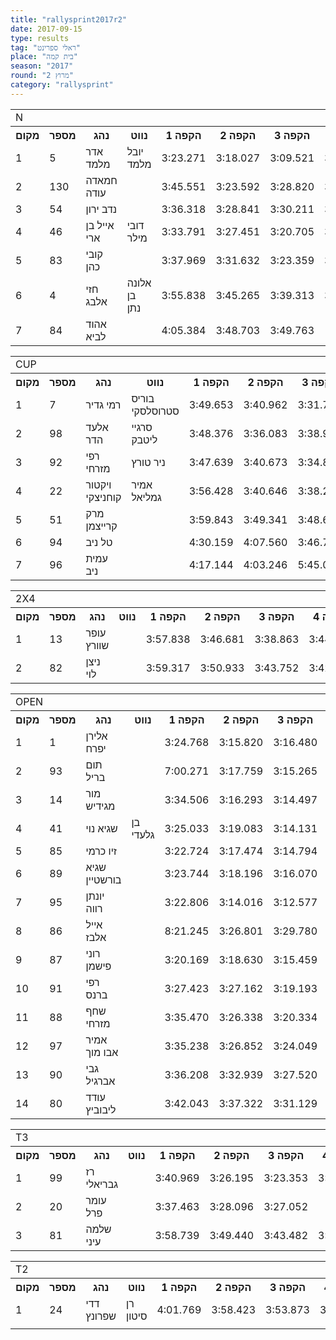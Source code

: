 ```yaml
---
title: "rallysprint2017r2"
date: 2017-09-15
type: results
tag: "ראלי ספרינט"
place: "בית קמה"
season: "2017"
round: "מרוץ 2"
category: "rallysprint"
---
```

<table class="line_color big_table">
    <tr>
        <td colspan="99" class="title_font">N</td>
    </tr>
    <tr class="rnkh_bkcolor">
        <th class="rnkh_font">מקום</th>
        <th class="rnkh_font">מספר</th>
        <th class="rnkh_font">נהג</th>
        <th class="rnkh_font">נווט</th>
        <th class="rnkh_font">הקפה 1</th>
        <th class="rnkh_font">הקפה 2</th>
        <th class="rnkh_font">הקפה 3</th>
        <th class="rnkh_font">הקפה 4</th>
        <th class="rnkh_font">הקפה 5</th>
        <th class="rnkh_font">זמן</th>
        <th class="rnkh_font">פער</th>
    </tr>
    <tr class="rnk_bkcolor">
        <td class="rnk_font">1</td>
        <td class="rnk_font">5</td>
        <td class="rnk_font">אדר מלמד</td>
        <td class="rnk_font">יובל מלמד</td>
        <td class="rnk_font">3:23.271</td>
        <td class="rnk_font">3:18.027</td>
        <td class="rnk_font">3:09.521</td>
        <td class="rnk_font">3:11.493</td>
        <td class="rnk_font">3:10.767</td>
        <td class="rnk_font">3:09.521</td>
        <td class="rnk_font"></td>
    </tr>
    <tr class="rnk_bkcolor">
        <td class="rnk_font">2</td>
        <td class="rnk_font">130</td>
        <td class="rnk_font">חמאדה עודה</td>
        <td class="rnk_font"></td>
        <td class="rnk_font">3:45.551</td>
        <td class="rnk_font">3:23.592</td>
        <td class="rnk_font">3:28.820</td>
        <td class="rnk_font">3:23.657</td>
        <td class="rnk_font">3:16.080</td>
        <td class="rnk_font">3:16.080</td>
        <td class="rnk_font">6.559</td>
    </tr>
    <tr class="rnk_bkcolor">
        <td class="rnk_font">3</td>
        <td class="rnk_font">54</td>
        <td class="rnk_font">נדב ירון</td>
        <td class="rnk_font"></td>
        <td class="rnk_font">3:36.318</td>
        <td class="rnk_font">3:28.841</td>
        <td class="rnk_font">3:30.211</td>
        <td class="rnk_font">3:25.022</td>
        <td class="rnk_font">3:17.680</td>
        <td class="rnk_font">3:17.680</td>
        <td class="rnk_font">8.159</td>
    </tr>
    <tr class="rnk_bkcolor">
        <td class="rnk_font">4</td>
        <td class="rnk_font">46</td>
        <td class="rnk_font">אייל בן ארי</td>
        <td class="rnk_font">דובי מילר</td>
        <td class="rnk_font">3:33.791</td>
        <td class="rnk_font">3:27.451</td>
        <td class="rnk_font">3:20.705</td>
        <td class="rnk_font">3:27.121</td>
        <td class="rnk_font">3:19.467</td>
        <td class="rnk_font">3:19.467</td>
        <td class="rnk_font">9.946</td>
    </tr>
    <tr class="rnk_bkcolor">
        <td class="rnk_font">5</td>
        <td class="rnk_font">83</td>
        <td class="rnk_font">קובי כהן</td>
        <td class="rnk_font"></td>
        <td class="rnk_font">3:37.969</td>
        <td class="rnk_font">3:31.632</td>
        <td class="rnk_font">3:23.359</td>
        <td class="rnk_font">3:24.118</td>
        <td class="rnk_font"></td>
        <td class="rnk_font">3:23.359</td>
        <td class="rnk_font">13.838</td>
    </tr>
    <tr class="rnk_bkcolor">
        <td class="rnk_font">6</td>
        <td class="rnk_font">4</td>
        <td class="rnk_font">חזי אלבג</td>
        <td class="rnk_font">אלונה בן נתן</td>
        <td class="rnk_font">3:55.838</td>
        <td class="rnk_font">3:45.265</td>
        <td class="rnk_font">3:39.313</td>
        <td class="rnk_font">3:37.550</td>
        <td class="rnk_font">3:37.916</td>
        <td class="rnk_font">3:37.550</td>
        <td class="rnk_font">28.029</td>
    </tr>
    <tr class="rnk_bkcolor">
        <td class="rnk_font">7</td>
        <td class="rnk_font">84</td>
        <td class="rnk_font">אהוד לביא</td>
        <td class="rnk_font"></td>
        <td class="rnk_font">4:05.384</td>
        <td class="rnk_font">3:48.703</td>
        <td class="rnk_font">3:49.763</td>
        <td class="rnk_font"></td>
        <td class="rnk_font"></td>
        <td class="rnk_font">3:49.763</td>
        <td class="rnk_font">40.242</td>
    </tr>
</table>
<table class="line_color">
    <tr>
        <td colspan="99" class="title_font">CUP</td>
    </tr>
    <tr class="rnkh_bkcolor">
        <th class="rnkh_font">מקום</th>
        <th class="rnkh_font">מספר</th>
        <th class="rnkh_font">נהג</th>
        <th class="rnkh_font">נווט</th>
        <th class="rnkh_font">הקפה 1</th>
        <th class="rnkh_font">הקפה 2</th>
        <th class="rnkh_font">הקפה 3</th>
        <th class="rnkh_font">הקפה 4</th>
        <th class="rnkh_font">הקפה 5</th>
        <th class="rnkh_font">זמן</th>
        <th class="rnkh_font">פער</th>
    </tr>
    <tr class="rnk_bkcolor">
        <td class="rnk_font">1</td>
        <td class="rnk_font">7</td>
        <td class="rnk_font">רמי גדיר</td>
        <td class="rnk_font">בוריס סטרוסלסקי</td>
        <td class="rnk_font">3:49.653</td>
        <td class="rnk_font">3:40.962</td>
        <td class="rnk_font">3:31.738</td>
        <td class="rnk_font">3:25.958</td>
        <td class="rnk_font">3:25.661</td>
        <td class="rnk_font">3:25.661</td>
        <td class="rnk_font"></td>
    </tr>
    <tr class="rnk_bkcolor">
        <td class="rnk_font">2</td>
        <td class="rnk_font">98</td>
        <td class="rnk_font">אלעד הדר</td>
        <td class="rnk_font">סרגיי ליטבק</td>
        <td class="rnk_font">3:48.376</td>
        <td class="rnk_font">3:36.083</td>
        <td class="rnk_font">3:38.970</td>
        <td class="rnk_font">3:31.906</td>
        <td class="rnk_font">4:58.498</td>
        <td class="rnk_font">3:31.906</td>
        <td class="rnk_font">6.245</td>
    </tr>
    <tr class="rnk_bkcolor">
        <td class="rnk_font">3</td>
        <td class="rnk_font">92</td>
        <td class="rnk_font">רפי מזרחי</td>
        <td class="rnk_font">ניר טורץ</td>
        <td class="rnk_font">3:47.639</td>
        <td class="rnk_font">3:40.673</td>
        <td class="rnk_font">3:34.870</td>
        <td class="rnk_font">3:36.331</td>
        <td class="rnk_font">3:32.428</td>
        <td class="rnk_font">3:32.428</td>
        <td class="rnk_font">6.767</td>
    </tr>
    <tr class="rnk_bkcolor">
        <td class="rnk_font">4</td>
        <td class="rnk_font">22</td>
        <td class="rnk_font">ויקטור קוחניצקי</td>
        <td class="rnk_font">אמיר גמליאל</td>
        <td class="rnk_font">3:56.428</td>
        <td class="rnk_font">3:40.646</td>
        <td class="rnk_font">3:38.211</td>
        <td class="rnk_font">3:34.128</td>
        <td class="rnk_font">3:36.130</td>
        <td class="rnk_font">3:34.128</td>
        <td class="rnk_font">8.467</td>
    </tr>
    <tr class="rnk_bkcolor">
        <td class="rnk_font">5</td>
        <td class="rnk_font">51</td>
        <td class="rnk_font">מרק קרייצמן</td>
        <td class="rnk_font"></td>
        <td class="rnk_font">3:59.843</td>
        <td class="rnk_font">3:49.341</td>
        <td class="rnk_font">3:48.631</td>
        <td class="rnk_font">3:42.206</td>
        <td class="rnk_font">3:53.442</td>
        <td class="rnk_font">3:42.206</td>
        <td class="rnk_font">16.545</td>
    </tr>
    <tr class="rnk_bkcolor">
        <td class="rnk_font">6</td>
        <td class="rnk_font">94</td>
        <td class="rnk_font">טל ניב</td>
        <td class="rnk_font"></td>
        <td class="rnk_font">4:30.159</td>
        <td class="rnk_font">4:07.560</td>
        <td class="rnk_font">3:46.778</td>
        <td class="rnk_font"></td>
        <td class="rnk_font"></td>
        <td class="rnk_font">3:46.778</td>
        <td class="rnk_font">21.117</td>
    </tr>
    <tr class="rnk_bkcolor">
        <td class="rnk_font">7</td>
        <td class="rnk_font">96</td>
        <td class="rnk_font">עמית ניב</td>
        <td class="rnk_font"></td>
        <td class="rnk_font">4:17.144</td>
        <td class="rnk_font">4:03.246</td>
        <td class="rnk_font">5:45.040</td>
        <td class="rnk_font"></td>
        <td class="rnk_font"></td>
        <td class="rnk_font">5:45.040</td>
        <td class="rnk_font">2:19.379</td>
    </tr>
</table>
<table class="line_color">
    <tr>
        <td colspan="99" class="title_font">2X4</td>
    </tr>
    <tr class="rnkh_bkcolor">
        <th class="rnkh_font">מקום</th>
        <th class="rnkh_font">מספר</th>
        <th class="rnkh_font">נהג</th>
        <th class="rnkh_font">נווט</th>
        <th class="rnkh_font">הקפה 1</th>
        <th class="rnkh_font">הקפה 2</th>
        <th class="rnkh_font">הקפה 3</th>
        <th class="rnkh_font">הקפה 4</th>
        <th class="rnkh_font">הקפה 5</th>
        <th class="rnkh_font">זמן</th>
        <th class="rnkh_font">פער</th>
    </tr>
    <tr class="rnk_bkcolor">
        <td class="rnk_font">1</td>
        <td class="rnk_font">13</td>
        <td class="rnk_font">עופר שוורץ</td>
        <td class="rnk_font"></td>
        <td class="rnk_font">3:57.838</td>
        <td class="rnk_font">3:46.681</td>
        <td class="rnk_font">3:38.863</td>
        <td class="rnk_font">3:44.496</td>
        <td class="rnk_font">3:48.948</td>
        <td class="rnk_font">3:38.863</td>
        <td class="rnk_font"></td>
    </tr>
    <tr class="rnk_bkcolor">
        <td class="rnk_font">2</td>
        <td class="rnk_font">82</td>
        <td class="rnk_font">ניצן לוי</td>
        <td class="rnk_font"></td>
        <td class="rnk_font">3:59.317</td>
        <td class="rnk_font">3:50.933</td>
        <td class="rnk_font">3:43.752</td>
        <td class="rnk_font">3:42.365</td>
        <td class="rnk_font">3:40.935</td>
        <td class="rnk_font">3:40.935</td>
        <td class="rnk_font">2.072</td>
    </tr>
</table>
<table class="line_color">
    <tr>
        <td colspan="99" class="title_font">OPEN</td>
    </tr>
    <tr class="rnkh_bkcolor">
        <th class="rnkh_font">מקום</th>
        <th class="rnkh_font">מספר</th>
        <th class="rnkh_font">נהג</th>
        <th class="rnkh_font">נווט</th>
        <th class="rnkh_font">הקפה 1</th>
        <th class="rnkh_font">הקפה 2</th>
        <th class="rnkh_font">הקפה 3</th>
        <th class="rnkh_font">הקפה 4</th>
        <th class="rnkh_font">הקפה 5</th>
        <th class="rnkh_font">זמן</th>
        <th class="rnkh_font">פער</th>
    </tr>
    <tr class="rnk_bkcolor">
        <td class="rnk_font">1</td>
        <td class="rnk_font">1</td>
        <td class="rnk_font">אלירן יפרח</td>
        <td class="rnk_font"></td>
        <td class="rnk_font">3:24.768</td>
        <td class="rnk_font">3:15.820</td>
        <td class="rnk_font">3:16.480</td>
        <td class="rnk_font">3:10.424</td>
        <td class="rnk_font">3:08.764</td>
        <td class="rnk_font">3:08.764</td>
        <td class="rnk_font"></td>
    </tr>
    <tr class="rnk_bkcolor">
        <td class="rnk_font">2</td>
        <td class="rnk_font">93</td>
        <td class="rnk_font">תום בריל</td>
        <td class="rnk_font"></td>
        <td class="rnk_font">7:00.271</td>
        <td class="rnk_font">3:17.759</td>
        <td class="rnk_font">3:15.265</td>
        <td class="rnk_font">3:11.533</td>
        <td class="rnk_font">3:09.213</td>
        <td class="rnk_font">3:09.213</td>
        <td class="rnk_font">0.449</td>
    </tr>
    <tr class="rnk_bkcolor">
        <td class="rnk_font">3</td>
        <td class="rnk_font">14</td>
        <td class="rnk_font">מור מגידיש</td>
        <td class="rnk_font"></td>
        <td class="rnk_font">3:34.506</td>
        <td class="rnk_font">3:16.293</td>
        <td class="rnk_font">3:14.497</td>
        <td class="rnk_font">3:17.271</td>
        <td class="rnk_font">3:09.688</td>
        <td class="rnk_font">3:09.688</td>
        <td class="rnk_font">0.924</td>
    </tr>
    <tr class="rnk_bkcolor">
        <td class="rnk_font">4</td>
        <td class="rnk_font">41</td>
        <td class="rnk_font">שגיא נוי</td>
        <td class="rnk_font">בן גלעדי</td>
        <td class="rnk_font">3:25.033</td>
        <td class="rnk_font">3:19.083</td>
        <td class="rnk_font">3:14.131</td>
        <td class="rnk_font">3:10.909</td>
        <td class="rnk_font">3:54.543</td>
        <td class="rnk_font">3:10.909</td>
        <td class="rnk_font">2.145</td>
    </tr>
    <tr class="rnk_bkcolor">
        <td class="rnk_font">5</td>
        <td class="rnk_font">85</td>
        <td class="rnk_font">זיו כרמי</td>
        <td class="rnk_font"></td>
        <td class="rnk_font">3:22.724</td>
        <td class="rnk_font">3:17.474</td>
        <td class="rnk_font">3:14.794</td>
        <td class="rnk_font">3:12.835</td>
        <td class="rnk_font">3:11.365</td>
        <td class="rnk_font">3:11.365</td>
        <td class="rnk_font">2.601</td>
    </tr>
    <tr class="rnk_bkcolor">
        <td class="rnk_font">6</td>
        <td class="rnk_font">89</td>
        <td class="rnk_font">שגיא בורשטיין</td>
        <td class="rnk_font"></td>
        <td class="rnk_font">3:23.744</td>
        <td class="rnk_font">3:18.196</td>
        <td class="rnk_font">3:16.070</td>
        <td class="rnk_font">3:12.086</td>
        <td class="rnk_font">3:12.113</td>
        <td class="rnk_font">3:12.086</td>
        <td class="rnk_font">3.322</td>
    </tr>
    <tr class="rnk_bkcolor">
        <td class="rnk_font">7</td>
        <td class="rnk_font">95</td>
        <td class="rnk_font">יונתן רווה</td>
        <td class="rnk_font"></td>
        <td class="rnk_font">3:22.806</td>
        <td class="rnk_font">3:14.016</td>
        <td class="rnk_font">3:12.577</td>
        <td class="rnk_font">3:12.485</td>
        <td class="rnk_font">3:12.208</td>
        <td class="rnk_font">3:12.208</td>
        <td class="rnk_font">3.444</td>
    </tr>
    <tr class="rnk_bkcolor">
        <td class="rnk_font">8</td>
        <td class="rnk_font">86</td>
        <td class="rnk_font">אייל אלבז</td>
        <td class="rnk_font"></td>
        <td class="rnk_font">8:21.245</td>
        <td class="rnk_font">3:26.801</td>
        <td class="rnk_font">3:29.780</td>
        <td class="rnk_font">3:17.424</td>
        <td class="rnk_font">3:14.758</td>
        <td class="rnk_font">3:14.758</td>
        <td class="rnk_font">5.994</td>
    </tr>
    <tr class="rnk_bkcolor">
        <td class="rnk_font">9</td>
        <td class="rnk_font">87</td>
        <td class="rnk_font">רוני פישמן</td>
        <td class="rnk_font"></td>
        <td class="rnk_font">3:20.169</td>
        <td class="rnk_font">3:18.630</td>
        <td class="rnk_font">3:15.459</td>
        <td class="rnk_font">3:14.930</td>
        <td class="rnk_font">3:16.479</td>
        <td class="rnk_font">3:14.930</td>
        <td class="rnk_font">6.166</td>
    </tr>
    <tr class="rnk_bkcolor">
        <td class="rnk_font">10</td>
        <td class="rnk_font">91</td>
        <td class="rnk_font">רפי ברנס</td>
        <td class="rnk_font"></td>
        <td class="rnk_font">3:27.423</td>
        <td class="rnk_font">3:27.162</td>
        <td class="rnk_font">3:19.193</td>
        <td class="rnk_font"></td>
        <td class="rnk_font"></td>
        <td class="rnk_font">3:19.193</td>
        <td class="rnk_font">10.429</td>
    </tr>
    <tr class="rnk_bkcolor">
        <td class="rnk_font">11</td>
        <td class="rnk_font">88</td>
        <td class="rnk_font">שחף מזרחי</td>
        <td class="rnk_font"></td>
        <td class="rnk_font">3:35.470</td>
        <td class="rnk_font">3:26.338</td>
        <td class="rnk_font">3:20.334</td>
        <td class="rnk_font">3:27.155</td>
        <td class="rnk_font">3:19.653</td>
        <td class="rnk_font">3:19.653</td>
        <td class="rnk_font">10.889</td>
    </tr>
    <tr class="rnk_bkcolor">
        <td class="rnk_font">12</td>
        <td class="rnk_font">97</td>
        <td class="rnk_font">אמיר אבו מוך</td>
        <td class="rnk_font"></td>
        <td class="rnk_font">3:35.238</td>
        <td class="rnk_font">3:26.852</td>
        <td class="rnk_font">3:24.049</td>
        <td class="rnk_font"></td>
        <td class="rnk_font">3:21.418</td>
        <td class="rnk_font">3:21.418</td>
        <td class="rnk_font">12.654</td>
    </tr>
    <tr class="rnk_bkcolor">
        <td class="rnk_font">13</td>
        <td class="rnk_font">90</td>
        <td class="rnk_font">גבי אברגיל</td>
        <td class="rnk_font"></td>
        <td class="rnk_font">3:36.208</td>
        <td class="rnk_font">3:32.939</td>
        <td class="rnk_font">3:27.520</td>
        <td class="rnk_font">3:25.432</td>
        <td class="rnk_font">3:26.339</td>
        <td class="rnk_font">3:25.432</td>
        <td class="rnk_font">16.668</td>
    </tr>
    <tr class="rnk_bkcolor">
        <td class="rnk_font">14</td>
        <td class="rnk_font">80</td>
        <td class="rnk_font">עודד ליבוביץ</td>
        <td class="rnk_font"></td>
        <td class="rnk_font">3:42.043</td>
        <td class="rnk_font">3:37.322</td>
        <td class="rnk_font">3:31.129</td>
        <td class="rnk_font"></td>
        <td class="rnk_font">3:31.267</td>
        <td class="rnk_font">3:31.129</td>
        <td class="rnk_font">22.365</td>
    </tr>
</table>
<table class="line_color">
    <tr>
        <td colspan="99" class="title_font">T3</td>
    </tr>
    <tr class="rnkh_bkcolor">
        <th class="rnkh_font">מקום</th>
        <th class="rnkh_font">מספר</th>
        <th class="rnkh_font">נהג</th>
        <th class="rnkh_font">נווט</th>
        <th class="rnkh_font">הקפה 1</th>
        <th class="rnkh_font">הקפה 2</th>
        <th class="rnkh_font">הקפה 3</th>
        <th class="rnkh_font">הקפה 4</th>
        <th class="rnkh_font">הקפה 5</th>
        <th class="rnkh_font">זמן</th>
        <th class="rnkh_font">פער</th>
    </tr>
    <tr class="rnk_bkcolor">
        <td class="rnk_font">1</td>
        <td class="rnk_font">99</td>
        <td class="rnk_font">רז גבריאלי</td>
        <td class="rnk_font"></td>
        <td class="rnk_font">3:40.969</td>
        <td class="rnk_font">3:26.195</td>
        <td class="rnk_font">3:23.353</td>
        <td class="rnk_font">3:19.000</td>
        <td class="rnk_font">3:21.764</td>
        <td class="rnk_font">3:19.000</td>
        <td class="rnk_font"></td>
    </tr>
    <tr class="rnk_bkcolor">
        <td class="rnk_font">2</td>
        <td class="rnk_font">20</td>
        <td class="rnk_font">עומר פרל</td>
        <td class="rnk_font"></td>
        <td class="rnk_font">3:37.463</td>
        <td class="rnk_font">3:28.096</td>
        <td class="rnk_font">3:27.052</td>
        <td class="rnk_font"></td>
        <td class="rnk_font"></td>
        <td class="rnk_font">3:27.052</td>
        <td class="rnk_font">8.052</td>
    </tr>
    <tr class="rnk_bkcolor">
        <td class="rnk_font">3</td>
        <td class="rnk_font">81</td>
        <td class="rnk_font">שלמה עיני</td>
        <td class="rnk_font"></td>
        <td class="rnk_font">3:58.739</td>
        <td class="rnk_font">3:49.440</td>
        <td class="rnk_font">3:43.482</td>
        <td class="rnk_font">3:40.797</td>
        <td class="rnk_font">3:42.975</td>
        <td class="rnk_font">3:40.797</td>
        <td class="rnk_font">21.797</td>
    </tr>
</table>
<table class="line_color">
    <tr>
        <td colspan="99" class="title_font">T2</td>
    </tr>
    <tr class="rnkh_bkcolor">
        <th class="rnkh_font">מקום</th>
        <th class="rnkh_font">מספר</th>
        <th class="rnkh_font">נהג</th>
        <th class="rnkh_font">נווט</th>
        <th class="rnkh_font">הקפה 1</th>
        <th class="rnkh_font">הקפה 2</th>
        <th class="rnkh_font">הקפה 3</th>
        <th class="rnkh_font">הקפה 4</th>
        <th class="rnkh_font">הקפה 5</th>
        <th class="rnkh_font">זמן</th>
        <th class="rnkh_font">פער</th>
    </tr>
    <tr class="rnk_bkcolor">
        <td class="rnk_font">1</td>
        <td class="rnk_font">24</td>
        <td class="rnk_font">דדי שפרונץ</td>
        <td class="rnk_font">רן סיטון</td>
        <td class="rnk_font">4:01.769</td>
        <td class="rnk_font">3:58.423</td>
        <td class="rnk_font">3:53.873</td>
        <td class="rnk_font">3:59.065</td>
        <td class="rnk_font">3:52.820</td>
        <td class="rnk_font">3:52.820</td>
        <td class="rnk_font"></td>
    </tr>
    <tr>
        <td colspan="99" class="comment_font"></td>
    </tr>
</table>
